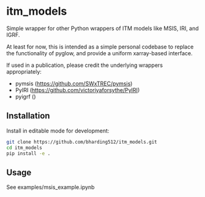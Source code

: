 # itm_models

Simple wrapper for other Python wrappers of ITM models like MSIS, IRI, and IGRF.

At least for now, this is intended as a simple personal codebase to replace the functionality of pyglow, and provide a uniform xarray-based interface.

If used in a publication, please credit the underlying wrappers appropriately:

- pymsis (https://github.com/SWxTREC/pymsis)
- PyIRI (https://github.com/victoriyaforsythe/PyIRI)
- pyigrf ()


## Installation

Install in editable mode for development:

```bash
git clone https://github.com/bharding512/itm_models.git
cd itm_models
pip install -e .
```


## Usage

See examples/msis_example.ipynb



